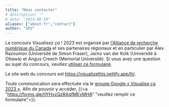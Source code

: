 ```yaml
---
title: "Nous contacter"
# description: ""
# date: "2023-06-30"
aliases: ["about-fr","contact"]
author: "SFU"
---
```


Le concours *Visualisez ça !* 2023 est organisé par [l'Alliance de recherche numérique du Canada](https://alliancecan.ca/fr) et ses partenaires régionaux et en particulier par Alex Razoumov (Université de Simon Fraser), Jarno van der Kolk (Université à Ottawa) et Angus Creech (Memorial Université). Si vous avez une question au sujet du concours, veuillez [utiliser ce formulaire](https://forms.gle/kLo2mL5NM2FMtXoz9).

Le site web du concours est https://visualizethis.netlify.app/fr/.

Toute communication sera effectuée via le [groupe Google « Visualise ça 2023 »](https://groups.google.com/d/forum/visualize-this-2023). Afin de pouvoir y accéder, {{<a "https://forms.gle/hYHvzQzRAqfMEvMHA" "veuillez remplir ce formulaire">}}.
